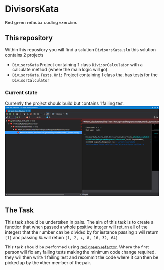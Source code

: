 # DivisorsKata
Red green refactor coding exercise.
## This repository
Within this repository you will find a solution `DivisorsKata.sln` this solution contains 2 projects 
- `DivisorsKata` 
Project containing 1 class `DivisorCalculator` with a calculate method (where the main logic will go).
- `DivisorsKata.Tests.Unit`
Project containing 1 class that has tests for the `DivisorCalculator`
### Current state
Currently the project should build but contains 1 failing test.
![alt text](unitTests.png "Logo Title Text 1")

## The Task
This task should be undertaken in pairs.
The aim of this task is to create a function that when passed a whole positive integer will return all of the integers that the number can be divided by for instance passing `1` will return `[1]` and passing `64` will return `[1, 2, 4, 8, 16, 32, 64]` 

This task should be performed using [red green refactor](http://www.jamesshore.com/Blog/Red-Green-Refactor.html). Where the first person will fix any failing tests making the minimum code change required. they will then write 1 failing test and recommit the code where it can then be picked up by the other member of the pair.
 